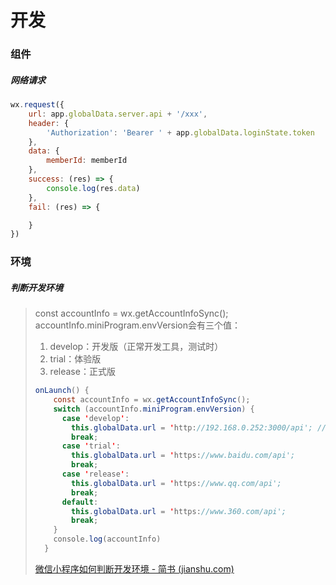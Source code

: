 # 开发

### 组件

##### 网络请求

```javascript
wx.request({
    url: app.globalData.server.api + '/xxx',
    header: {
        'Authorization': 'Bearer ' + app.globalData.loginState.token
    },
    data: {
        memberId: memberId
    },
    success: (res) => {
        console.log(res.data)
    },
    fail: (res) => {

    }
})
```



### 环境

##### 判断开发环境

> const accountInfo = wx.getAccountInfoSync();
>  accountInfo.miniProgram.envVersion会有三个值：
>
> 1. develop：开发版（正常开发工具，测试时）
> 2. trial：体验版
> 3. release：正式版
>
> ```java
> onLaunch() {
>     const accountInfo = wx.getAccountInfoSync();
>     switch (accountInfo.miniProgram.envVersion) {
>       case 'develop':
>         this.globalData.url = 'http://192.168.0.252:3000/api'; // 宁
>         break;
>       case 'trial':
>         this.globalData.url = 'https://www.baidu.com/api';
>         break;
>       case 'release':
>         this.globalData.url = 'https://www.qq.com/api';
>         break;
>       default:
>         this.globalData.url = 'https://www.360.com/api';
>         break;
>     }
>     console.log(accountInfo)
>   }
> ```
>
> [微信小程序如何判断开发环境 - 简书 (jianshu.com)](https://www.jianshu.com/p/b0d288cc560e)

